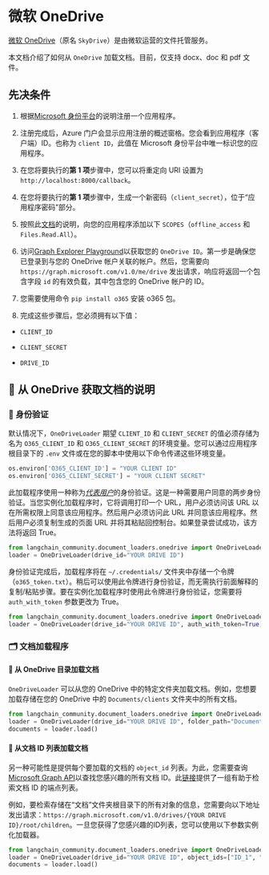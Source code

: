 # 微软 OneDrive

[微软 OneDrive](https://en.wikipedia.org/wiki/OneDrive)（原名 `SkyDrive`）是由微软运营的文件托管服务。

本文档介绍了如何从 `OneDrive` 加载文档。目前，仅支持 docx、doc 和 pdf 文件。

## 先决条件

1. 根据[Microsoft 身份平台](https://learn.microsoft.com/en-us/azure/active-directory/develop/quickstart-register-app)的说明注册一个应用程序。

2. 注册完成后，Azure 门户会显示应用注册的概述窗格。您会看到应用程序（客户端）ID。也称为 `client ID`，此值在 Microsoft 身份平台中唯一标识您的应用程序。

3. 在您将要执行的**第 1 项**步骤中，您可以将重定向 URI 设置为 `http://localhost:8000/callback`。

4. 在您将要执行的**第 1 项**步骤中，生成一个新密码（`client_secret`），位于“应用程序密码”部分。

5. 按照此[文档](https://learn.microsoft.com/en-us/azure/active-directory/develop/quickstart-configure-app-expose-web-apis#add-a-scope)的说明，向您的应用程序添加以下 `SCOPES`（`offline_access` 和 `Files.Read.All`）。

6. 访问[Graph Explorer Playground](https://developer.microsoft.com/en-us/graph/graph-explorer)以获取您的 `OneDrive ID`。第一步是确保您已登录到与您的 OneDrive 帐户关联的帐户。然后，您需要向 `https://graph.microsoft.com/v1.0/me/drive` 发出请求，响应将返回一个包含字段 `id` 的有效负载，其中包含您的 OneDrive 帐户的 ID。

7. 您需要使用命令 `pip install o365` 安装 o365 包。

8. 完成这些步骤后，您必须拥有以下值：

- `CLIENT_ID`

- `CLIENT_SECRET`

- `DRIVE_ID`

## 🧑 从 OneDrive 获取文档的说明

### 🔑 身份验证

默认情况下，`OneDriveLoader` 期望 `CLIENT_ID` 和 `CLIENT_SECRET` 的值必须存储为名为 `O365_CLIENT_ID` 和 `O365_CLIENT_SECRET` 的环境变量。您可以通过应用程序根目录下的 `.env` 文件或在您的脚本中使用以下命令传递这些环境变量。

```python
os.environ['O365_CLIENT_ID'] = "YOUR CLIENT ID"
os.environ['O365_CLIENT_SECRET'] = "YOUR CLIENT SECRET"
```

此加载程序使用一种称为[*代表用户*](https://learn.microsoft.com/en-us/graph/auth-v2-user?context=graph%2Fapi%2F1.0&view=graph-rest-1.0)的身份验证。这是一种需要用户同意的两步身份验证。当您实例化加载程序时，它将调用打印一个 URL，用户必须访问该 URL 以在所需权限上同意该应用程序。然后用户必须访问此 URL 并同意该应用程序。然后用户必须复制生成的页面 URL 并将其粘贴回控制台。如果登录尝试成功，该方法将返回 True。

```python
from langchain_community.document_loaders.onedrive import OneDriveLoader
loader = OneDriveLoader(drive_id="YOUR DRIVE ID")
```

身份验证完成后，加载程序将在 `~/.credentials/` 文件夹中存储一个令牌（`o365_token.txt`）。稍后可以使用此令牌进行身份验证，而无需执行前面解释的复制/粘贴步骤。要在实例化加载程序时使用此令牌进行身份验证，您需要将 `auth_with_token` 参数更改为 True。

```python
from langchain_community.document_loaders.onedrive import OneDriveLoader
loader = OneDriveLoader(drive_id="YOUR DRIVE ID", auth_with_token=True)
```

### 🗂️ 文档加载程序

#### 📑 从 OneDrive 目录加载文档

`OneDriveLoader` 可以从您的 OneDrive 中的特定文件夹加载文档。例如，您想要加载存储在您的 OneDrive 中的 `Documents/clients` 文件夹中的所有文档。

```python
from langchain_community.document_loaders.onedrive import OneDriveLoader
loader = OneDriveLoader(drive_id="YOUR DRIVE ID", folder_path="Documents/clients", auth_with_token=True)
documents = loader.load()
```

#### 📑 从文档 ID 列表加载文档

另一种可能性是提供每个要加载的文档的 `object_id` 列表。为此，您需要查询[Microsoft Graph API](https://developer.microsoft.com/en-us/graph/graph-explorer)以查找您感兴趣的所有文档 ID。此[链接](https://learn.microsoft.com/en-us/graph/api/resources/onedrive?view=graph-rest-1.0#commonly-accessed-resources)提供了一组有助于检索文档 ID 的端点列表。

例如，要检索存储在“文档”文件夹根目录下的所有对象的信息，您需要向以下地址发出请求：`https://graph.microsoft.com/v1.0/drives/{YOUR DRIVE ID}/root/children`。一旦您获得了您感兴趣的ID列表，您可以使用以下参数实例化加载器。

```python
from langchain_community.document_loaders.onedrive import OneDriveLoader
loader = OneDriveLoader(drive_id="YOUR DRIVE ID", object_ids=["ID_1", "ID_2"], auth_with_token=True)
documents = loader.load()
```